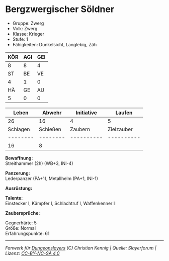 # Bergzwergischer Söldner  
- Gruppe: Zwerg  
- Volk: Zwerg  
- Klasse: Krieger  
- Stufe: 1  
- Fähigkeiten: Dunkelsicht, Langlebig, Zäh  


| KÖR | AGI | GEI |  
| --- | --- | --- |  
| 8   | 8   | 4   |
| ST  | BE  | VE  |  
| 4   | 1   | 0   |
| HÄ  | GE  | AU  |  
| 5   | 0   | 0   |


| Leben    | Abwehr   | Initiative | Laufen     |
| -------- | -------- | ---------- | ---------- |
| 26       | 16       | 4          | 5          |
| Schlagen | Schießen | Zaubern    | Zielzauber |
| -------- | -------- | ---------- | ---------- |
| 16       | 8        |            |            |

**Bewaffnung:**  
Streithammer (2h) (WB+3, INI-4)

**Panzerung:**  
Lederpanzer (PA+1), Metallhelm (PA+1, INI-1)

**Ausrüstung:**  


**Talente:**  
Einstecker I, Kämpfer I, Schlachtruf I, Waffenkenner I

**Zaubersprüche:**  


Gegnerhärte: 5  
Größe: Normal  
Erfahrungspunkte: 61  



___
*Fanwerk für [Dungeonslayers](https://www.dungeonslayers.net/) (C) Christian Kennig | Quelle: Slayerforum | Lizenz: [CC-BY-NC-SA 4.0](https://creativecommons.org/licenses/by-nc-sa/4.0/deed.de)*